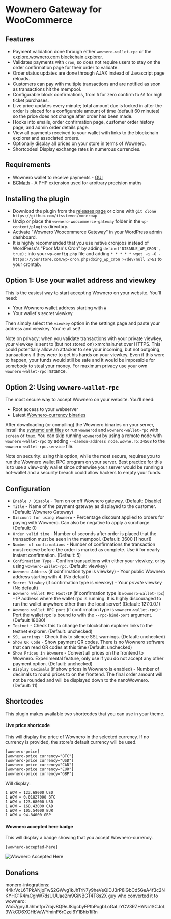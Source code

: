 # Wownero Gateway for WooCommerce

## Features

* Payment validation done through either `wownero-wallet-rpc` or the [explore.wownero.com blockchain explorer](https://explore.wownero.com/).
* Validates payments with `cron`, so does not require users to stay on the order confirmation page for their order to validate.
* Order status updates are done through AJAX instead of Javascript page reloads.
* Customers can pay with multiple transactions and are notified as soon as transactions hit the mempool.
* Configurable block confirmations, from `0` for zero confirm to `60` for high ticket purchases.
* Live price updates every minute; total amount due is locked in after the order is placed for a configurable amount of time (default 60 minutes) so the price does not change after order has been made.
* Hooks into emails, order confirmation page, customer order history page, and admin order details page.
* View all payments received to your wallet with links to the blockchain explorer and associated orders.
* Optionally display all prices on your store in terms of Wownero.
* Shortcodes! Display exchange rates in numerous currencies.

## Requirements

* Wownero wallet to receive payments - [GUI](https://github.com/wownero/wownero/releases)
* [BCMath](http://php.net/manual/en/book.bc.php) - A PHP extension used for arbitrary precision maths

## Installing the plugin

* Download the plugin from the [releases page](https://github.com/itssteven/monerowp) or clone with `git clone https://github.com/itssteven/monerowp`
* Unzip or place the `wownero-woocommerce-gateway` folder in the `wp-content/plugins` directory.
* Activate "Wownero Woocommerce Gateway" in your WordPress admin dashboard.
* It is highly recommended that you use native cronjobs instead of WordPress's "Poor Man's Cron" by adding `define('DISABLE_WP_CRON', true);` into your `wp-config.php` file and adding `* * * * * wget -q -O - https://yourstore.com/wp-cron.php?doing_wp_cron >/dev/null 2>&1` to your crontab.

## Option 1: Use your wallet address and viewkey

This is the easiest way to start accepting Wownero on your website. You'll need:

* Your Wownero wallet address starting with `W`
* Your wallet's secret viewkey

Then simply select the `viewkey` option in the settings page and paste your address and viewkey. You're all set!

Note on privacy: when you validate transactions with your private viewkey, your viewkey is sent to (but not stored on) xmrchain.net over HTTPS. This could potentially allow an attacker to see your incoming, but not outgoing, transactions if they were to get his hands on your viewkey. Even if this were to happen, your funds would still be safe and it would be impossible for somebody to steal your money. For maximum privacy use your own `wownero-wallet-rpc` instance.

## Option 2: Using `wownero-wallet-rpc`

The most secure way to accept Wownero on your website. You'll need:

* Root access to your webserver
* Latest [Wownero-currency binaries](https://github.com/wownero/wownero/releases)

After downloading (or compiling) the Wownero binaries on your server, install the [systemd unit files](https://github.com/monero-integrations/monerowp/tree/master/assets/systemd-unit-files) or run `wownerod` and `wownero-wallet-rpc` with `screen` or `tmux`. You can skip running `wownerod` by using a remote node with `wownero-wallet-rpc` by adding `--daemon-address node.wowne.ro:34568` to the `wownero-wallet-rpc.service` file.

Note on security: using this option, while the most secure, requires you to run the Wownero wallet RPC program on your server. Best practice for this is to use a view-only wallet since otherwise your server would be running a hot-wallet and a security breach could allow hackers to empty your funds.

## Configuration

* `Enable / Disable` - Turn on or off Wownero gateway. (Default: Disable)
* `Title` - Name of the payment gateway as displayed to the customer. (Default: Wownero Gateway)
* `Discount for using Wownero` - Percentage discount applied to orders for paying with Wownero. Can also be negative to apply a surcharge. (Default: 0)
* `Order valid time` - Number of seconds after order is placed that the transaction must be seen in the mempool. (Default: 3600 [1 hour])
* `Number of confirmations` - Number of confirmations the transaction must recieve before the order is marked as complete. Use `0` for nearly instant confirmation. (Default: 5)
* `Confirmation Type` - Confirm transactions with either your viewkey, or by using `wownero-wallet-rpc`. (Default: viewkey)
* `Wownero Address` (if confirmation type is viewkey) - Your public Wownero address starting with 4. (No default)
* `Secret Viewkey` (if confirmation type is viewkey) - Your *private* viewkey (No default)
* `Wownero wallet RPC Host/IP` (if confirmation type is `wownero-wallet-rpc`) - IP address where the wallet rpc is running. It is highly discouraged to run the wallet anywhere other than the local server! (Default: 127.0.0.1)
* `Wownero wallet RPC port` (if confirmation type is `wownero-wallet-rpc`) - Port the wallet rpc is bound to with the `--rpc-bind-port` argument. (Default 18080)
* `Testnet` - Check this to change the blockchain explorer links to the testnet explorer. (Default: unchecked)
* `SSL warnings` - Check this to silence SSL warnings. (Default: unchecked)
* `Show QR Code` - Show payment QR codes. There is no Wownero software that can read QR codes at this time (Default: unchecked)
* `Show Prices in Wownero` - Convert all prices on the frontend to Wownero. Experimental feature, only use if you do not accept any other payment option. (Default: unchecked)
* `Display Decimals` (if show prices in Wownero is enabled) - Number of decimals to round prices to on the frontend. The final order amount will not be rounded and will be displayed down to the nanoWownero. (Default: 11)

## Shortcodes

This plugin makes available two shortcodes that you can use in your theme.

#### Live price shortcode

This will display the price of Wownero in the selected currency. If no currency is provided, the store's default currency will be used.

```
[wownero-price]
[wownero-price currency="BTC"]
[wownero-price currency="USD"]
[wownero-price currency="CAD"]
[wownero-price currency="EUR"]
[wownero-price currency="GBP"]
```
Will display:
```
1 WOW = 123.68000 USD
1 WOW = 0.01827000 BTC
1 WOW = 123.68000 USD
1 WOW = 168.43000 CAD
1 WOW = 105.54000 EUR
1 WOW = 94.84000 GBP
```


#### Wownero accepted here badge

This will display a badge showing that you accept Wownero-currency.

`[wownero-accepted-here]`

![Wownero Accepted Here](https://git.wownero.com/wownero/wownerowp/raw/branch/master/assets/images/wownero-accepted-here.png "Wownero Accepted Here")

## Donations

monero-integrations: 44krVcL6TPkANjpFwS2GWvg1kJhTrN7y9heVeQiDJ3rP8iGbCd5GeA4f3c2NKYHC1R4mCgnW7dsUUUae2m9GiNBGT4T8s2X
guy who converted it to wownero: Wo57gnyJUihhnfpr7rbjv8Q9eJ8igcbyFPtbPogbLoGaLrYCV3RZHANc1SCJoL3WkCD6XGHbVaWYminF6rCzei6Y1Bhix1iRn
